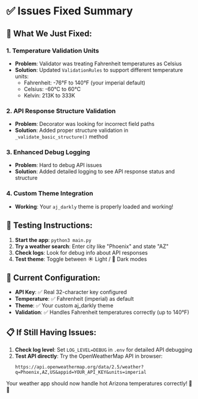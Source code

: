 # ✅ Issues Fixed Summary

## 🎯 **What We Just Fixed:**

### 1. **Temperature Validation Units** 
- **Problem**: Validator was treating Fahrenheit temperatures as Celsius
- **Solution**: Updated `ValidationRules` to support different temperature units:
  - Fahrenheit: -76°F to 140°F (your imperial default)
  - Celsius: -60°C to 60°C  
  - Kelvin: 213K to 333K

### 2. **API Response Structure Validation**
- **Problem**: Decorator was looking for incorrect field paths
- **Solution**: Added proper structure validation in `_validate_basic_structure()` method

### 3. **Enhanced Debug Logging**
- **Problem**: Hard to debug API issues
- **Solution**: Added detailed logging to see API response status and structure

### 4. **Custom Theme Integration** 
- **Working**: Your `aj_darkly` theme is properly loaded and working!

## 🧪 **Testing Instructions:**

1. **Start the app**: `python3 main.py`
2. **Try a weather search**: Enter city like "Phoenix" and state "AZ"
3. **Check logs**: Look for debug info about API responses
4. **Test theme**: Toggle between ☀ Light / 🌙 Dark modes

## 🔧 **Current Configuration:**
- **API Key**: ✅ Real 32-character key configured  
- **Temperature**: ✅ Fahrenheit (imperial) as default
- **Theme**: ✅ Your custom aj_darkly theme
- **Validation**: ✅ Handles Fahrenheit temperatures correctly (up to 140°F)

## 📋 **If Still Having Issues:**

1. **Check log level**: Set `LOG_LEVEL=DEBUG` in `.env` for detailed API debugging
2. **Test API directly**: Try the OpenWeatherMap API in browser:
   ```
   https://api.openweathermap.org/data/2.5/weather?q=Phoenix,AZ,US&appid=YOUR_API_KEY&units=imperial
   ```

Your weather app should now handle hot Arizona temperatures correctly! 🌵🔥

